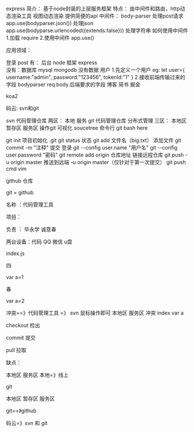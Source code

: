 express
简介：
基于node封装的上层服务框架
特点：
由中间件和路由，http动态渲染工具
视图动态渲染
提供简便的api
中间件：
body-parser   处理post请求     app.use(bodyparser.json())  处理json
app.use(bodyparse.urlencoded({extends:false}))  处理字符串
如何使用中间件
1.加载  require
2.使用中间件  app.use()

应用领域：

登录  post
有：
后台 node   框架  express  
没有：数据库  mysql   mongodb   没有数据  用户
1.先定义一个用户
  eg:
  let user={
	  username:"admin",
	  password:"123456",
	  tokenId:"1"
  }
2.接收前端传输过来的字段
bodyparser
req.body.后端要求的字段
博客   简书  掘金  

koa2

码云:  svn和git    

svn  代码管理仓库
两区：
本地   服务
git  代码管理仓库 分布式管理
三区：
本地区  暂存区  服务区
操作git
可视化
soucetree
命令行
git bash here

git init  项目初始化  .git
git status  状态
git add 文件名（big.txt）  添加文件
git commit -m "注释"   提交
登录
git --config user.name "用户名"
git --config  user.password "密码"
git remote add origin 仓库地址    链接远程仓库
git push -u origin master     推送到远端     -u origin master（仅针对于第一次提交）
git push
cmd
vim   

github  仓库







git = github

名称 ：代码管理工具

项目：

负责 ： 毕永学   诚意春

两台设备：代码       QQ  微信  u盘

index.js     

四

var a=1

春

var a=2



冲突==》代码管理工具  =》  svn   鼠标操作即可   本地区   服务区   冲突  index  var a

checkout  检出  

commit    提交   

pull   拉取

缺点：

本地区   服务区      本地=》线上

git

本地区   暂存区   服务区

git==》github

码云=》svn  和   git



 






